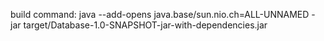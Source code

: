 build command: java --add-opens java.base/sun.nio.ch=ALL-UNNAMED -jar
target/Database-1.0-SNAPSHOT-jar-with-dependencies.jar
